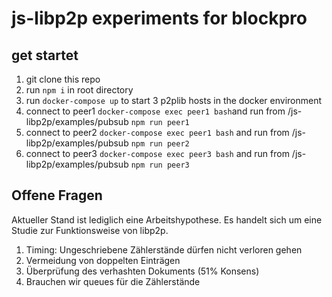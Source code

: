 # js-libp2p experiments for blockpro 

## get startet
1. git clone this repo 
2. run ```npm i``` in root directory
3. run ```docker-compose up``` to start 3 p2plib hosts in the docker environment
4. connect to peer1 ```docker-compose exec peer1 bash```and run from /js-libp2p/examples/pubsub ```npm run peer1```
5. connect to peer2 ```docker-compose exec peer1 bash``` and run from /js-libp2p/examples/pubsub ```npm run peer2```
6. connect to peer3 ```docker-compose exec peer3 bash``` and run from /js-libp2p/examples/pubsub ```npm run peer3```


## Offene Fragen
Aktueller Stand ist lediglich eine Arbeitshypothese. Es handelt sich um eine Studie zur Funktionsweise von libp2p.

1. Timing: Ungeschriebene Zählerstände dürfen nicht verloren gehen
2. Vermeidung von doppelten Einträgen
3. Überprüfung des verhashten Dokuments (51% Konsens)
4. Brauchen wir queues für die Zählerstände